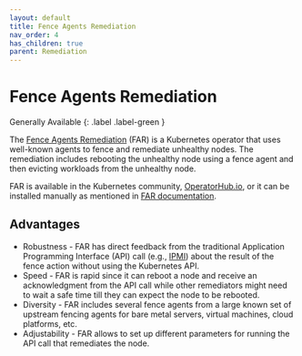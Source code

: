 ```yaml
---
layout: default
title: Fence Agents Remediation
nav_order: 4
has_children: true
parent: Remediation
---
```


<!-- markdownlint-disable-next-line MD025 -->
# Fence Agents Remediation

Generally Available
{: .label .label-green }

The [Fence Agents Remediation](https://github.com/medik8s/fence-agents-remediation#readme) (FAR) is a Kubernetes operator that uses well-known agents to fence and remediate unhealthy nodes.
The remediation includes rebooting the unhealthy node using a fence agent and then evicting workloads from the unhealthy node.

FAR is available in the Kubernetes community, [OperatorHub.io](https://operatorhub.io/operator/fence-agents-remediation), or it can be installed manually as mentioned in [FAR documentation](https://github.com/medik8s/fence-agents-remediation#installation).

## Advantages

* Robustness - FAR has direct feedback from the traditional Application Programming Interface (API) call (e.g., [IPMI](https://en.wikipedia.org/wiki/Intelligent_Platform_Management_Interface)) about the result of the fence action without using the Kubernetes API.
* Speed - FAR is rapid since it can reboot a node and receive an acknowledgment from the API call while other remediators might need to wait a safe time till they can expect the node to be rebooted.
* Diversity - FAR includes several fence agents from a large known set of upstream fencing agents for bare metal servers, virtual machines, cloud platforms, etc.
* Adjustability - FAR allows to set up different parameters for running the API call that remediates the node.
